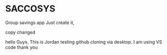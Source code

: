 # SACCOSYS
Group savings app
Just create it,

copy changed


hello Guys.
This is Jordan testing github cloning via desktop.
I am using VS code
thank you